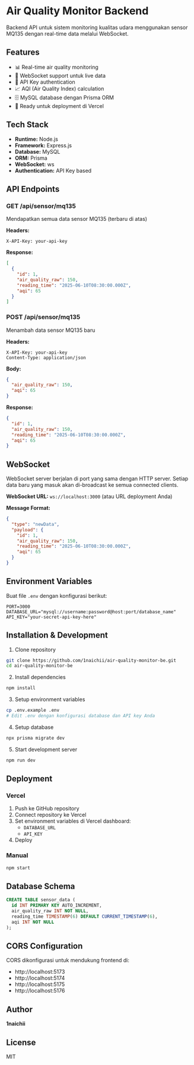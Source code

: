 # Air Quality Monitor Backend

Backend API untuk sistem monitoring kualitas udara menggunakan sensor MQ135 dengan real-time data melalui WebSocket.

## Features

- 📊 Real-time air quality monitoring
- 🔌 WebSocket support untuk live data
- 🔐 API Key authentication
- 📈 AQI (Air Quality Index) calculation
- 🗄️ MySQL database dengan Prisma ORM
- 🚀 Ready untuk deployment di Vercel

## Tech Stack

- **Runtime:** Node.js
- **Framework:** Express.js
- **Database:** MySQL
- **ORM:** Prisma
- **WebSocket:** ws
- **Authentication:** API Key based

## API Endpoints

### GET /api/sensor/mq135
Mendapatkan semua data sensor MQ135 (terbaru di atas)

**Headers:**
```
X-API-Key: your-api-key
```

**Response:**
```json
[
  {
    "id": 1,
    "air_quality_raw": 150,
    "reading_time": "2025-06-10T08:30:00.000Z",
    "aqi": 65
  }
]
```

### POST /api/sensor/mq135
Menambah data sensor MQ135 baru

**Headers:**
```
X-API-Key: your-api-key
Content-Type: application/json
```

**Body:**
```json
{
  "air_quality_raw": 150,
  "aqi": 65
}
```

**Response:**
```json
{
  "id": 1,
  "air_quality_raw": 150,
  "reading_time": "2025-06-10T08:30:00.000Z",
  "aqi": 65
}
```

## WebSocket

WebSocket server berjalan di port yang sama dengan HTTP server. Setiap data baru yang masuk akan di-broadcast ke semua connected clients.

**WebSocket URL:** `ws://localhost:3000` (atau URL deployment Anda)

**Message Format:**
```json
{
  "type": "newData",
  "payload": {
    "id": 1,
    "air_quality_raw": 150,
    "reading_time": "2025-06-10T08:30:00.000Z",
    "aqi": 65
  }
}
```

## Environment Variables

Buat file `.env` dengan konfigurasi berikut:

```env
PORT=3000
DATABASE_URL="mysql://username:password@host:port/database_name"
API_KEY="your-secret-api-key-here"
```

## Installation & Development

1. Clone repository
```bash
git clone https://github.com/1naichii/air-quality-monitor-be.git
cd air-quality-monitor-be
```

2. Install dependencies
```bash
npm install
```

3. Setup environment variables
```bash
cp .env.example .env
# Edit .env dengan konfigurasi database dan API key Anda
```

4. Setup database
```bash
npx prisma migrate dev
```

5. Start development server
```bash
npm run dev
```

## Deployment

### Vercel

1. Push ke GitHub repository
2. Connect repository ke Vercel
3. Set environment variables di Vercel dashboard:
   - `DATABASE_URL`
   - `API_KEY`
4. Deploy

### Manual

```bash
npm start
```

## Database Schema

```sql
CREATE TABLE sensor_data (
  id INT PRIMARY KEY AUTO_INCREMENT,
  air_quality_raw INT NOT NULL,
  reading_time TIMESTAMP(6) DEFAULT CURRENT_TIMESTAMP(6),
  aqi INT NOT NULL
);
```

## CORS Configuration

CORS dikonfigurasi untuk mendukung frontend di:
- http://localhost:5173
- http://localhost:5174
- http://localhost:5175
- http://localhost:5176

## Author

**1naichii**

## License

MIT

